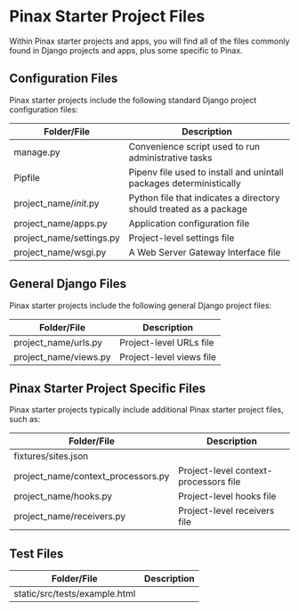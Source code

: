 # Pinax Starter Project Files

Within Pinax starter projects and apps, you will find all of the files commonly found in Django projects and apps, plus some specific to Pinax.

## Configuration Files

Pinax starter projects include the following standard Django project configuration files:

| Folder/File                | Description                                                           |
| -------------------------- | --------------------------------------------------------------------- |
| manage.py                  | Convenience script used to run administrative tasks                   |
| Pipfile                    | Pipenv file used to install and unintall packages deterministically   |
| project_name/_init_.py     | Python file that indicates a directory should treated as a package    |
| project_name/apps.py       | Application configuration file                                        |
| project_name/settings.py   | Project-level settings file                                           |
| project_name/wsgi.py       | A Web Server Gateway Interface file                                   |

## General Django Files

Pinax starter projects include the following general Django project files:

| Folder/File                | Description                                                           |
| -------------------------- | --------------------------------------------------------------------- |
| project_name/urls.py       | Project-level URLs file                                               |
| project_name/views.py      | Project-level views file                                              |

## Pinax Starter Project Specific Files

Pinax starter projects typically include additional Pinax starter project files, such as:

| Folder/File                        | Description                                                           |
| ---------------------------------  | --------------------------------------------------------------------- |
| fixtures/sites.json                |                                                                       |
| project_name/context_processors.py | Project-level context-processors file                                 |
| project_name/hooks.py              | Project-level hooks file                                              |
| project_name/receivers.py          | Project-level receivers file                                          |

## Test Files

| Folder/File                         | Description                                                      |
| ----------------------------------- | ---------------------------------------------------------------- |
| static/src/tests/example.html       |                                                                  |

